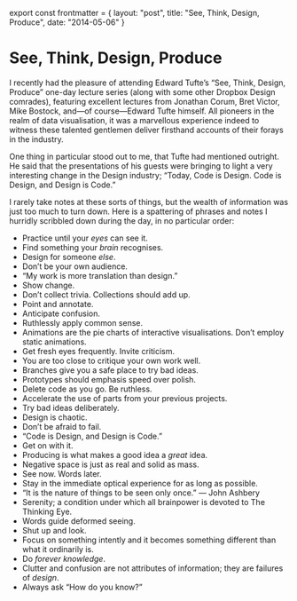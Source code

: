 export const frontmatter = {
layout: "post",
title: "See, Think, Design, Produce",
date: "2014-05-06"
}

# See, Think, Design, Produce

I recently had the pleasure of attending Edward Tufte’s “See, Think, Design,
Produce” one-day lecture series (along with some other Dropbox Design comrades),
featuring excellent lectures from Jonathan Corum, Bret Victor, Mike Bostock,
and—of course—Edward Tufte himself. All pioneers in the realm of data
visualisation, it was a marvellous experience indeed to witness these talented
gentlemen deliver firsthand accounts of their forays in the industry.

One thing in particular stood out to me, that Tufte had mentioned outright. He
said that the presentations of his guests were bringing to light a very
interesting change in the Design industry; “Today, Code is Design. Code is
Design, and Design is Code.”

I rarely take notes at these sorts of things, but the wealth of information was
just too much to turn down. Here is a spattering of phrases and notes I hurridly
scribbled down during the day, in no particular order:

- Practice until your _eyes_ can see it.
- Find something your _brain_ recognises.
- Design for someone _else_.
- Don’t be your own audience.
- “My work is more translation than design.”
- Show change.
- Don’t collect trivia. Collections should add up.
- Point and annotate.
- Anticipate confusion.
- Ruthlessly apply common sense.
- Animations are the pie charts of interactive visualisations. Don’t employ
  static animations.
- Get fresh eyes frequently. Invite criticism.
- You are too close to critique your own work well.
- Branches give you a safe place to try bad ideas.
- Prototypes should emphasis speed over polish.
- Delete code as you go. Be ruthless.
- Accelerate the use of parts from your previous projects.
- Try bad ideas deliberately.
- Design is chaotic.
- Don’t be afraid to fail.
- “Code is Design, and Design is Code.”
- Get on with it.
- Producing is what makes a good idea a _great_ idea.
- Negative space is just as real and solid as mass.
- See now. Words later.
- Stay in the immediate optical experience for as long as possible.
- “It is the nature of things to be seen only once.” — John Ashbery
- Serenity; a condition under which all brainpower is devoted to The Thinking
  Eye.
- Words guide deformed seeing.
- Shut up and look.
- Focus on something intently and it becomes something different than what it
  ordinarily is.
- Do _forever knowledge_.
- Clutter and confusion are not attributes of information; they are failures of
  _design_.
- Always ask “How do you know?”
